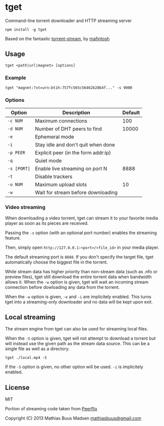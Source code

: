 tget
====

Command-line torrent downloader and HTTP streaming server

`npm install -g tget`

Based on the fantastic [torrent-stream](https://github.com/mafintosh/torrent-stream), by [mafintosh](https://github.com/mafintosh)

## Usage

`tget <path|url|magnet> [options]`

### Example

`tget "magnet:?xt=urn:btih:757fc565c56462b28b4f..." -s 9000`

### Options

|  Option      |  Description                          |  Default      |
|--------------|---------------------------------------|---------------|
|  `-c NUM`    |  Maximum connections                  |  100          |
|  `-d NUM`    |  Number of DHT peers to find          |  10000        |
|  `-e`        |  Ephemeral mode                       |               |
|  `-i`        |  Stay idle and don't quit when done   |               |
|  `-p PEER`   |  Explicit peer (in the form addr:ip)  |               |
|  `-q`        |  Quiet mode                           |               |
|  `-s [PORT]` |  Enable live streaming on port N      |  8888         |
|  `-t`        |  Disable trackers                     |               |
|  `-u NUM`    |  Maximum upload slots                 |  10           |
|  `-w`        |  Wait for stream before downloading   |               |

### Video streaming

When downloading a video torrent, tget can stream it to your favorite
media player as soon as its pieces are received.

Passing the `-s` option (with an optional port number) enables the
streaming feature.

Then, simply open `http://127.0.0.1:<port>/<file_id>` in your media player.

The default streaming port is `8888`. If you don't specify the target
file, tget automatically choose the biggest file in the torrent.

While stream data has higher priority than non-stream data (such as
.nfo or preview files), tget still download the entire torrent data
when bandwidth allows it. When the `-w` option is given, tget will wait
an incoming stream connection before dowloading any data from the torrent.

When the `-w` option is given, `-e` and `-i` are implicitely enabled.
This turns tget into a streaming-only downloader and no data will be
kept upon exit.

## Local streaming

The stream engine from tget can also be used for streaming local files.

When the `-S` option is given, tget will not attempt to download a
torrent but will instead use the given path as the stream data source.
This can be a single file as well as a directory.

`tget ./local.mp4 -S`

If the `-S` option is given, no other option will be used.
`-i` is implicitely enabled.

## License

MIT

Portion of streaming code taken from [Peerflix](https://github.com/mafintosh/peerflix)

Copyright (C) 2013 Mathias Buus Madsen <mathiasbuus@gmail.com>
